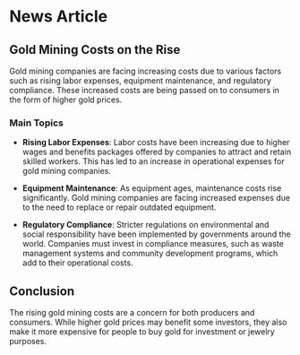 # News Article

## Gold Mining Costs on the Rise

Gold mining companies are facing increasing costs due to various factors such as rising labor expenses, equipment maintenance, and regulatory compliance. These increased costs are being passed on to consumers in the form of higher gold prices.

### Main Topics

* **Rising Labor Expenses**: Labor costs have been increasing due to higher wages and benefits packages offered by companies to attract and retain skilled workers. This has led to an increase in operational expenses for gold mining companies.

* **Equipment Maintenance**: As equipment ages, maintenance costs rise significantly. Gold mining companies are facing increased expenses due to the need to replace or repair outdated equipment.

* **Regulatory Compliance**: Stricter regulations on environmental and social responsibility have been implemented by governments around the world. Companies must invest in compliance measures, such as waste management systems and community development programs, which add to their operational costs.

## Conclusion

The rising gold mining costs are a concern for both producers and consumers. While higher gold prices may benefit some investors, they also make it more expensive for people to buy gold for investment or jewelry purposes.